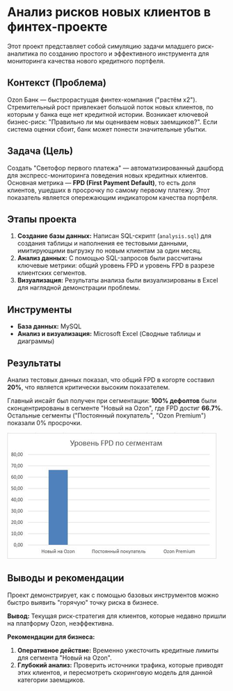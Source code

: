 # Анализ рисков новых клиентов в финтех-проекте

Этот проект представляет собой симуляцию задачи младшего риск-аналитика по созданию простого и эффективного инструмента для мониторинга качества нового кредитного портфеля.

## Контекст (Проблема)

Ozon Банк — быстрорастущая финтех-компания ("растём х2"). Стремительный рост привлекает большой поток новых клиентов, по которым у банка еще нет кредитной истории. Возникает ключевой бизнес-риск: "Правильно ли мы оцениваем новых заемщиков?". Если система оценки сбоит, банк может понести значительные убытки.

## Задача (Цель)

Создать "Светофор первого платежа" — автоматизированный дашборд для экспресс-мониторинга поведения новых кредитных клиентов. Основная метрика — **FPD (First Payment Default)**, то есть доля клиентов, ушедших в просрочку по самому первому платежу. Этот показатель является опережающим индикатором качества портфеля.

## Этапы проекта

1.  **Создание базы данных:** Написан SQL-скрипт (`analysis.sql`) для создания таблицы и наполнения ее тестовыми данными, имитирующими выгрузку по новым клиентам за один месяц.
2.  **Анализ данных:** С помощью SQL-запросов были рассчитаны ключевые метрики: общий уровень FPD и уровень FPD в разрезе клиентских сегментов.
3.  **Визуализация:** Результаты анализа были визуализированы в Excel для наглядной демонстрации проблемы.

## Инструменты

*   **База данных:** MySQL
*   **Анализ и визуализация:** Microsoft Excel (Сводные таблицы и диаграммы)

## Результаты

Анализ тестовых данных показал, что общий FPD в когорте составил **20%**, что является критически высоким показателем.

Главный инсайт был получен при сегментации: **100% дефолтов** были сконцентрированы в сегменте "Новый на Ozon", где FPD достиг **66.7%**. Остальные сегменты ("Постоянный покупатель", "Ozon Premium") показали 0% просрочки.

![Дашборд с результатами анализа](dashboard.jpg)

## Выводы и рекомендации

Проект демонстрирует, как с помощью базовых инструментов можно быстро выявить "горячую" точку риска в бизнесе.

**Вывод:** Текущая риск-стратегия для клиентов, которые недавно пришли на платформу Ozon, неэффективна.

**Рекомендации для бизнеса:**
1.  **Оперативное действие:** Временно ужесточить кредитные лимиты для сегмента "Новый на Ozon".
2.  **Глубокий анализ:** Проверить источники трафика, которые приводят этих клиентов, и пересмотреть скоринговую модель для данной категории заемщиков.
